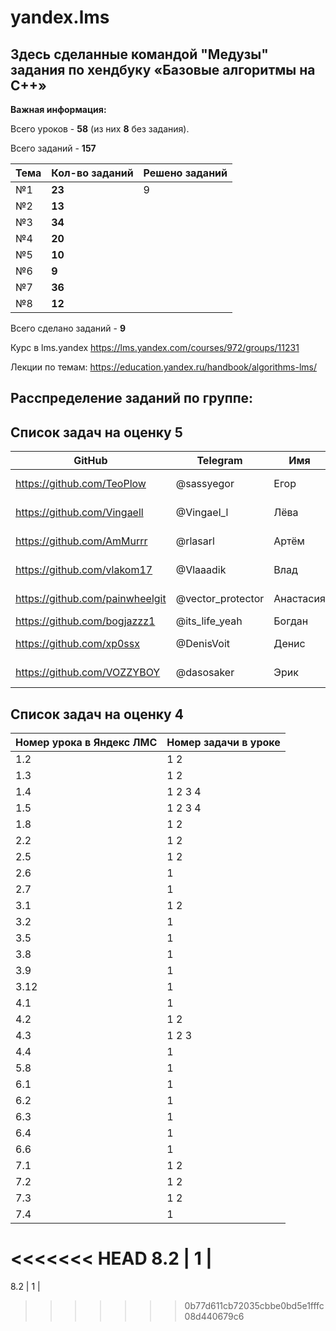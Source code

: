 # yandex.lms
## Здесь сделанные командой "Медузы" задания по хендбуку «Базовые алгоритмы на С++»

**Важная информация:**

Всего уроков - **58**  (из них **8** без задания).

Всего заданий - **157** 

Тема | Кол-во заданий | Решено заданий |
--- | --- | --- |
№1 | **23** | 9 |
№2 | **13** |  |
№3  | **34** |  |
№4  | **20** |  |
№5  | **10** |  |
№6  | **9** |  |
№7 | **36** |  |
№8  | **12** |  |

Всего сделано заданий - **9** 
 
Курс в lms.yandex
https://lms.yandex.com/courses/972/groups/11231

Лекции по темам:
https://education.yandex.ru/handbook/algorithms-lms/

## Расспределение заданий по группе:
## **Список задач на оценку 5**
GitHub | Telegram | Имя | Ранг |#| 1 | 2 | 3 | 4 | 5 | 6 | 7 | 8 |
--- | --- | --- | --- |--- |--- |--- |--- |--- |--- |--- |--- |--- |
https://github.com/TeoPlow | @sassyegor | Егор | Тимлид |#| - | 2.4 | 3.6 | 4.4 | 5.5, 5.2 | - | - | 8.3 |
https://github.com/Vingaell | @Vingael_l | Лёва | Зам.Тимлид |#| 1.4 | - | 3.2, 3.11 | 4.3 | - | - | 7.6 | 8.4 |
https://github.com/AmMurrr | @rlasarl | Артём | - |#| - | 2.6 | 3.10, 3.7 | 4.2 | - | 6.6 | 7.3 | - | 
https://github.com/vlakom17 | @Vlaaadik | Влад | - |#| - | 2.3 | 3.5 | 4.1 | - | 6.4, 6.3 | 7.2 | -  | 
https://github.com/painwheelgit | @vector_protector | Анастасия | - |  #| - | - | 3.1, 3.4 | - | 5.7 | - | 7.1 | 8.5 | 
https://github.com/bogjazzz1 | @its_life_yeah | Богдан | - |#| 1.8 | - | 3.3 | - | 5.6 | - | 7.5 | 8.2 | 
https://github.com/xp0ssx | @DenisVoit | Денис | - |#| 1.5 | 2.7 | 3.9, 3.13 | - | 5.4 | 6.2 | - | - | 
https://github.com/VOZZYBOY | @dasosaker | Эрик | - |#|  -| 2.2, 2.5 | - | - | 5.8, 5.3 | 6.1 | 7.4 | - | 

## **Список задач на оценку 4**
Номер урока в Яндекс ЛМС |	Номер задачи в уроке |
--- | --- |
1.2 | 1 2 |
1.3 | 1 2 |
1.4 | 1 2 3 4 | 
1.5​ | 1 2 3 4 |
1.8 | 1 2 | ​  ​ 
2.2 | 1 2 | ​
2.5 | 1 2 | ​
2.6 | 1 |
2.7 | 1 |
3.1 | 1 2 |
3.2 | 1 |
3.5 | 1 |
3.8 | 1 |
3.9 | 1 |
3.12 | 1 |
4.1 | 1 |
4.2 | 1 2 |
4.3 | 1 2 3 | 
4.4 | 1 |​
5.8 | 1 | ​
6.1 | 1 | ​
6.2 | 1 | ​
6.3 | 1 |
6.4 ​| 1 |
6.6 ​| 1 |
7.1 | 1 2 | ​ 
7.2 | 1 2 |
7.3 | 1 2 |​ 
7.4 | 1 | 
<<<<<<< HEAD
8.2 | 1 |
=======
8.2 | 1 |
>>>>>>> 0b77d611cb72035cbbe0bd5e1fffc08d440679c6
